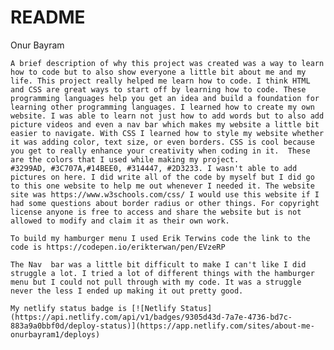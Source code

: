 # README

Onur Bayram 

    A brief description of why this project was created was a way to learn how to code but to also show everyone a little bit about me and my life. This project really helped me learn how to code. I think HTML and CSS are great ways to start off by learning how to code. These programming languages help you get an idea and build a foundation for learning other programming languages. I learned how to create my own website. I was able to learn not just how to add words but to also add picture videos and even a nav bar which makes my website a little bit easier to navigate. With CSS I learned how to style my website whether it was adding color, text size, or even borders. CSS is cool because you get to really enhance your creativity when coding in it.  These are the colors that I used while making my project.
    #3299AD, #3C707A,#14BEE0, #314447, #2D3233. I wasn't able to add pictures on here. I did write all of the code by myself but I did go to this one website to help me out whenever I needed it. The website site was https://www.w3schools.com/css/ I would use this website if I had some questions about border radius or other things. For copyright license anyone is free to access and share the website but is not allowed to modify and claim it as their own work. 

    To build my hamburger menu I used Erik Terwins code the link to the code is https://codepen.io/erikterwan/pen/EVzeRP

    The Nav  bar was a little bit difficult to make I can't like I did struggle a lot. I tried a lot of different things with the hamburger menu but I could not pull through with my code. It was a struggle never the less I ended up making it out pretty good.

    My netlify status badge is [![Netlify Status](https://api.netlify.com/api/v1/badges/9305d43d-7a7e-4736-bd7c-883a9a0bbf0d/deploy-status)](https://app.netlify.com/sites/about-me-onurbayram1/deploys)